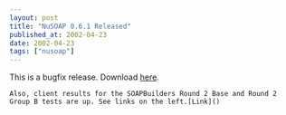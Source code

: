 ```yaml
---
layout: post
title: "NuSOAP 0.6.1 Released"
published_at: 2002-04-23
date: 2002-04-23
tags: ["nusoap"]
---
```


This is a bugfix release. Download [here](/download.php?url=/nusoap/downloads/nusoap-0.6.1.zip).  

    Also, client results for the SOAPBuilders Round 2 Base and Round 2 Group B tests are up. See links on the left.[Link]()  